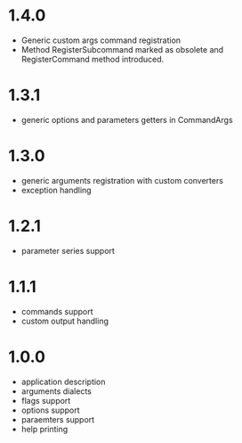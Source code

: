 # 1.4.0
 * Generic custom args command registration
 * Method RegisterSubcommand marked as obsolete and RegisterCommand method introduced.

# 1.3.1
 * generic options and parameters getters in CommandArgs

# 1.3.0
 * generic arguments registration with custom converters
 * exception handling

# 1.2.1
 * parameter series support

# 1.1.1
 * commands support
 * custom output handling
 
# 1.0.0

 * application description
 * arguments dialects
 * flags support
 * options support
 * paraemters support
 * help printing
